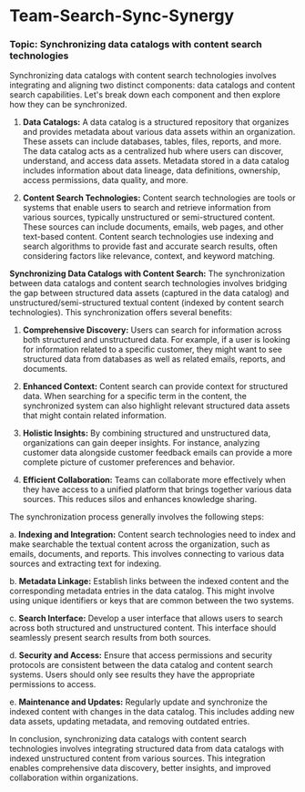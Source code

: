 # Team-Search-Sync-Synergy

### Topic: Synchronizing data catalogs with content search technologies

Synchronizing data catalogs with content search technologies involves integrating and aligning two distinct components: data catalogs and content search capabilities. Let's break down each component and then explore how they can be synchronized.

1. **Data Catalogs:**
A data catalog is a structured repository that organizes and provides metadata about various data assets within an organization. These assets can include databases, tables, files, reports, and more. The data catalog acts as a centralized hub where users can discover, understand, and access data assets. Metadata stored in a data catalog includes information about data lineage, data definitions, ownership, access permissions, data quality, and more.

2. **Content Search Technologies:**
Content search technologies are tools or systems that enable users to search and retrieve information from various sources, typically unstructured or semi-structured content. These sources can include documents, emails, web pages, and other text-based content. Content search technologies use indexing and search algorithms to provide fast and accurate search results, often considering factors like relevance, context, and keyword matching.

**Synchronizing Data Catalogs with Content Search:**
The synchronization between data catalogs and content search technologies involves bridging the gap between structured data assets (captured in the data catalog) and unstructured/semi-structured textual content (indexed by content search technologies). This synchronization offers several benefits:

1. **Comprehensive Discovery:** Users can search for information across both structured and unstructured data. For example, if a user is looking for information related to a specific customer, they might want to see structured data from databases as well as related emails, reports, and documents.

2. **Enhanced Context:** Content search can provide context for structured data. When searching for a specific term in the content, the synchronized system can also highlight relevant structured data assets that might contain related information.

3. **Holistic Insights:** By combining structured and unstructured data, organizations can gain deeper insights. For instance, analyzing customer data alongside customer feedback emails can provide a more complete picture of customer preferences and behavior.

4. **Efficient Collaboration:** Teams can collaborate more effectively when they have access to a unified platform that brings together various data sources. This reduces silos and enhances knowledge sharing.

The synchronization process generally involves the following steps:

a. **Indexing and Integration:** Content search technologies need to index and make searchable the textual content across the organization, such as emails, documents, and reports. This involves connecting to various data sources and extracting text for indexing.

b. **Metadata Linkage:** Establish links between the indexed content and the corresponding metadata entries in the data catalog. This might involve using unique identifiers or keys that are common between the two systems.

c. **Search Interface:** Develop a user interface that allows users to search across both structured and unstructured content. This interface should seamlessly present search results from both sources.

d. **Security and Access:** Ensure that access permissions and security protocols are consistent between the data catalog and content search systems. Users should only see results they have the appropriate permissions to access.

e. **Maintenance and Updates:** Regularly update and synchronize the indexed content with changes in the data catalog. This includes adding new data assets, updating metadata, and removing outdated entries.

In conclusion, synchronizing data catalogs with content search technologies involves integrating structured data from data catalogs with indexed unstructured content from various sources. This integration enables comprehensive data discovery, better insights, and improved collaboration within organizations.
